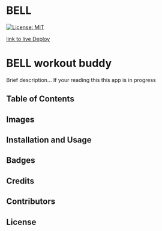 # BELL
[![License: MIT](https://img.shields.io/badge/License-MIT-yellow.svg)](https://opensource.org/licenses/MIT)

[link to live Deploy](lol)



# BELL workout buddy

Brief description... If your reading this this app is in progress


## Table of Contents

## Images


## Installation and Usage

## Badges

## Credits

## Contributors

## License
